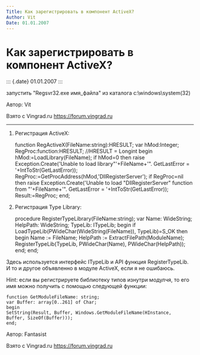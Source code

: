 ```yaml
---
Title: Как зарегистрировать в компонент ActiveX?
Author: Vit
Date: 01.01.2007
---
```



Как зарегистрировать в компонент ActiveX?
=========================================

::: {.date}
01.01.2007
:::

запустить \"Regsvr32.exe имя\_файла\" из каталога c:\windows\system(32)

Автор: Vit

Взято с Vingrad.ru <https://forum.vingrad.ru>

------------------------------------------------------------------------

1. Регистрация ActiveX:

    function RegActiveX(FileName:string):HRESULT;
    var
    hMod:Integer;
    RegProc:function:HRESULT; //HRESULT = Longint
    begin
    hMod:=LoadLibrary(FileName);
    if hMod=0 then
    raise Exception.Create('Unable to load library"'+FileName+'". GetLastError = '+IntToStr(GetLastError));
    RegProc:=GetProcAddress(hMod,'DllRegisterServer');
    if RegProc=nil then
    raise Exception.Create('Unable to load "DllRegisterServer" function from "'+FileName+'". GetLastError = '+IntToStr(GetLastError));
    Result:=RegProc;
    end;

2. Регистрация Type Library:

    procedure RegisterTypeLibrary(FileName:string);
    var
    Name: WideString;
    HelpPath: WideString;
    TypeLib: ITypeLib;
    begin
    if LoadTypeLib(PWideChar(WideString(FileName)), TypeLib)=S_OK then
    begin
    Name := FileName;
    HelpPath := ExtractFilePath(ModuleName);
    RegisterTypeLib(TypeLib, PWideChar(Name), PWideChar(HelpPath));
    end;
    end;

Здесь используется интерфейс ITypeLib и API функция RegisterTypeLib. И
то и другое объявленно в модуле ActiveX, если я не ошибаюсь.

Hint: если вы регистрируете библиотеку типов изнутри модулчя, то его имя
можно получить с помощью следующей функции:

    function GetModuleFileName: string;
    var Buffer: array[0..261] of Char;
    begin
    SetString(Result, Buffer, Windows.GetModuleFileName(HInstance,
    Buffer, SizeOf(Buffer)));
    end;

Автор: Fantasist

Взято с Vingrad.ru <https://forum.vingrad.ru>
